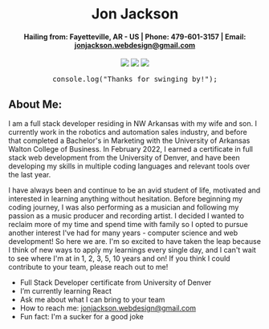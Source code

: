 <div align="center">
 
#  **Jon Jackson** 


#### Hailing from: Fayetteville, AR - US | Phone: 479-601-3157 | Email: jonjackson.webdesign@gmail.com
 
 <a href="https://jonjacksondev.com/" target="_blank" alt="Github Portfolio"><img src="https://img.shields.io/badge/-PORTFOLIO-181717?logo=GitHub"></a>
 <a href="https://www.linkedin.com/in/jonathanjackson25/" target="_blank" alt="LinkedIn"><img src="https://img.shields.io/badge/-LINKEDIN-0A66C2?logo=LinkedIn"></a>
 <a href="mailto:jonjackson.webdesign@gmail.com" target="_blank" alt="Gmail"><img src="https://img.shields.io/badge/-GMAIL-EA4335?logo=Gmail"></a>
 
 

</div>
<div align="center">
 <pre>console.log("Thanks for swinging by!");</pre>
</div>

## About Me:
I am a full stack developer residing in NW Arkansas with my wife and son. I currently work in the robotics and automation sales industry, and before that completed a Bachelor's in Marketing with the University of Arkansas Walton College of Business. In February 2022, I earned a certificate in full stack web development from the University of Denver, and have been developing my skills in multiple coding languages and relevant tools over the last year.

I have always been and continue to be an avid student of life, motivated and interested in learning anything without hesitation. Before beginning my coding journey, I was also performing as a musician and following my passion as a music producer and recording artist. I decided I wanted to reclaim more of my time and spend time with family so I opted to pursue another interest I've had for many years - computer science and web development! So here we are. I'm so excited to have taken the leap because I think of new ways to apply my learnings every single day, and I can't wait to see where I'm at in 1, 2, 3, 5, 10 years and on! If you think I could contribute to your team, please reach out to me!


- Full Stack Developer certificate from University of Denver
- I’m currently learning React 
- Ask me about what I can bring to your team
- How to reach me: jonjackson.webdesign@gmail.com
- Fun fact: I'm a sucker for a good joke



